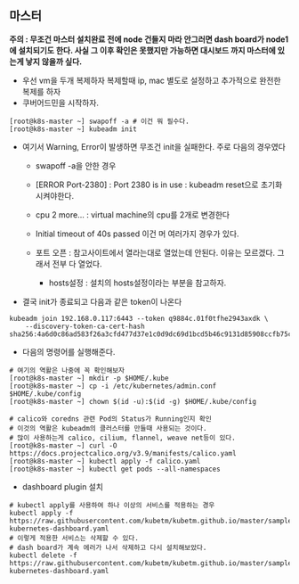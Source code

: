 ## 마스터

**주의 : 무조건 마스터 설치완료 전에 node 건들지 마라 안그러면 dash board가 node1에 설치되기도 한다. 사실 그 이후 확인은 못했지만 가능하면 대시보드 까지 마스터에 있는게 낳지 않을까 싶다.**

- 우선 vm을 두개 복제하자 복제할때 ip, mac 별도로 설정하고 추가적으로 완전한 복제를 하자
- 쿠버어드민을 시작하자.

```shell
[root@k8s-master ~] swapoff -a # 이건 뭐 필수다.
[root@k8s-master ~] kubeadm init
```

- 여기서 Warning, Error이 발생하면 무조건 init을 실패한다. 주로 다음의 경우였다

  - swapoff -a을 안한 경우
  - [ERROR Port-2380] : Port 2380 is in use : kubeadm reset으로 초기화 시켜야한다.
  - cpu 2 more... : virtual machine의 cpu를 2개로 변경한다
  
  - Initial timeout of 40s passed 이건 머 여러가지 경우가 있다. 
  - 포트 오픈 : 참고사이트에서 열라는대로 열었는데 안된다. 이유는 모르겠다. 그래서 전부 다 열었다.
    - hosts설정 : 설치의 hosts설정이라는 부분을 참고하자.
  
- 결국 init가 종료되고 다음과 같은 token이 나온다

```shell
kubeadm join 192.168.0.117:6443 --token q9884c.01f0tfhe2943axdk \
    --discovery-token-ca-cert-hash sha256:4a6d0c86ad583f26a3cfd477d37e1c0d9dc69d1bcd5b46c9131d85908ccfb75c
```

- 다음의 명령어를 실행해준다.

```shell
# 여기의 역활은 나중에 꼭 확인해보자
[root@k8s-master ~] mkdir -p $HOME/.kube
[root@k8s-master ~] cp -i /etc/kubernetes/admin.conf $HOME/.kube/config
[root@k8s-master ~] chown $(id -u):$(id -g) $HOME/.kube/config

# calico와 coredns 관련 Pod의 Status가 Running인지 확인
# 이것의 역활은 kubeadm의 클러스터를 만들때 사용되는 것이다.
# 많이 사용하는게 calico, cilium, flannel, weave net등이 있다.
[root@k8s-master ~] curl -O https://docs.projectcalico.org/v3.9/manifests/calico.yaml
[root@k8s-master ~] kubectl apply -f calico.yaml
[root@k8s-master ~] kubectl get pods --all-namespaces
```

- dashboard plugin 설치

```shell
# kubectl apply를 사용하여 하나 이상의 서비스를 적용하는 경우
kubectl apply -f https://raw.githubusercontent.com/kubetm/kubetm.github.io/master/sample/practice/appendix/gcp-kubernetes-dashboard.yaml
# 이렇게 적용한 서비스는 삭제할 수 있다.
# dash board가 계속 에러가 나서 삭제하고 다시 설치해보았다.
kubectl delete -f https://raw.githubusercontent.com/kubetm/kubetm.github.io/master/sample/practice/appendix/gcp-kubernetes-dashboard.yaml
```